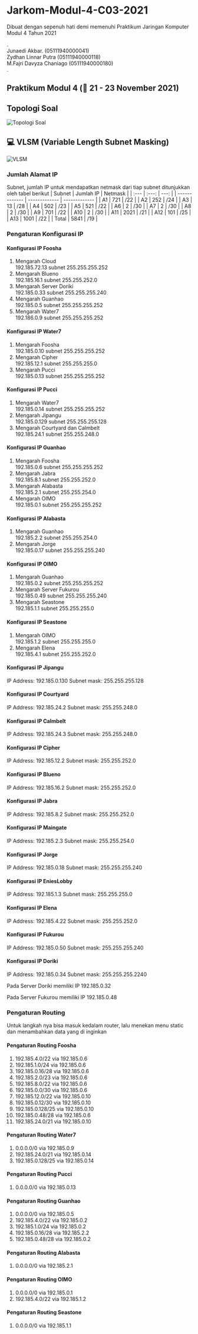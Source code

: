 # Jarkom-Modul-4-C03-2021

Dibuat dengan sepenuh hati demi memenuhi Praktikum Jaringan Komputer Modul 4 Tahun 2021

.  
Junaedi Akbar. (05111940000041)  
Zydhan Linnar Putra (05111940000118)  
M.Fajri Davyza Chaniago (05111940000180)  
.

## Praktikum Modul 4 (📅 21 - 23 November 2021)

## Topologi Soal

![Topologi Soal](pict%201.jpg)

## 💻 VLSM (Variable Length Subnet Masking)

![VLSM](pict%202.jpg)

### Jumlah Alamat IP

Subnet, jumlah IP untuk mendapatkan netmask dari tiap subnet ditunjukkan oleh tabel berikut
| Subnet | Jumlah IP | Netmask |
| :--- | :---: | ---: |
| ------------- | ------------- | ------------- |
| A1 | 721 | /22 |
| A2 | 252 | /24 |
| A3 | 13 | /28 |
| A4 | 502 | /23 |
| A5 | 521 | /22 |
| A6 | 2 | /30 |
| A7 | 2 | /30 |
| A8 | 2 | /30 |
| A9 | 701 | /22 |
| A10 | 2 | /30 |
| A11 | 2021 | /21 |
| A12 | 101 | /25 |
| A13 | 1001 | /22 |
| Total | 5841 | /19 |

### Pengaturan Konfigurasi IP

#### Konfigurasi IP Foosha

1. Mengarah Cloud  
   192.185.72.13 subnet 255.255.255.252
2. Mengarah Blueno  
   192.185.16.1 subnet 255.255.252.0
3. Mengarah Server Doriki  
   192.185.0.33 subnet 255.255.255.240
4. Mengarah Guanhao  
   192.185.0.5 subnet 255.255.255.252
5. Mengarah Water7  
   192.186.0.9 subnet 255.255.255.252

#### Konfigurasi IP Water7

1. Mengarah Foosha  
   192.185.0.10 subnet 255.255.255.252
2. Mengarah Cipher  
   192.185.12.1 subnet 255.255.255.0
3. Mengarah Pucci  
   192.185.0.13 subnet 255.255.255.252

#### Konfigurasi IP Pucci

1. Mengarah Water7  
   192.185.0.14 subnet 255.255.255.252
2. Mengarah Jipangu  
   192.185.0.129 subnet 255.255.255.128
3. Mengarah Courtyard dan Calmbelt  
   192.185.24.1 subnet 255.255.248.0

#### Konfigurasi IP Guanhao

1. Mengarah Foosha  
   192.185.0.6 subnet 255.255.255.252
2. Mengarah Jabra  
   192.185.8.1 subnet 255.255.252.0
3. Mengarah Alabasta  
   192.185.2.1 subnet 255.255.254.0
4. Mengarah OIMO  
   192.185.0.1 subnet 255.255.255.252

#### Konfigurasi IP Alabasta

1. Mengarah Guanhao  
   192.185.2.2 subnet 255.255.254.0
2. Mengarah Jorge  
   192.185.0.17 subnet 255.255.255.240

#### Konfigurasi IP OIMO

1. Mengarah Guanhao  
   192.185.0.2 subnet 255.255.255.252
2. Mengarah Server Fukurou  
   192.185.0.49 subnet 255.255.255.240
3. Mengarah Seastone  
   192.185.1.1 subnet 255.255.255.0

#### Konfigurasi IP Seastone

1. Mengarah OIMO  
   192.185.1.2 subnet 255.255.255.0
2. Mengarah Elena  
   192.185.4.1 subnet 255.255.252.0

#### Konfigurasi IP Jipangu

IP Address: 192.185.0.130
Subnet mask: 255.255.255.128

#### Konfigurasi IP Courtyard

IP Address: 192.185.24.2
Subnet mask: 255.255.248.0

#### Konfigurasi IP Calmbelt

IP Address: 192.185.24.3
Subnet mask: 255.255.248.0

#### Konfigurasi IP Cipher

IP Address: 192.185.12.2
Subnet mask: 255.255.252.0

#### Konfigurasi IP Blueno

IP Address: 192.185.16.2
Subnet mask: 255.255.252.0

#### Konfigurasi IP Jabra

IP Address: 192.185.8.2
Subnet mask: 255.255.252.0

#### Konfigurasi IP Maingate

IP Address: 192.185.2.3
Subnet mask: 255.255.254.0

#### Konfigurasi IP Jorge

IP Address: 192.185.0.18
Subnet mask: 255.255.255.240

#### Konfigurasi IP EniesLobby

IP Address: 192.185.1.3
Subnet mask: 255.255.255.0

#### Konfigurasi IP Elena

IP Address: 192.185.4.22
Subnet mask: 255.255.252.0

#### Konfigurasi IP Fukurou

IP Address: 192.185.0.50
Subnet mask: 255.255.255.240

#### Konfigurasi IP Doriki

IP Address: 192.185.0.34
Subnet mask: 255.255.255.2240

Pada Server Doriki memiliki IP 192.185.0.32

Pada Server Fukurou memiliki IP 192.185.0.48

### Pengaturan Routing

Untuk langkah nya bisa masuk kedalam router, lalu menekan menu static dan menambahkan data yang di inginkan

#### Pengaturan Routing Foosha

1. 192.185.4.0/22 via 192.185.0.6
2. 192.185.1.0/24 via 192.185.0.6
3. 192.185.0.16/28 via 192.185.0.6
4. 192.185.2.0/23 via 192.185.0.6
5. 192.185.8.0/22 via 192.185.0.6
6. 192.185.0.0/30 via 192.185.0.6
7. 192.185.12.0/22 via 192.185.0.10
8. 192.185.0.12/30 via 192.185.0.10
9. 192.185.0.128/25 via 192.185.0.10
10. 192.185.0.48/28 via 192.185.0.6
11. 192.185.24.0/21 via 192.185.0.10

#### Pengaturan Routing Water7

1. 0.0.0.0/0 via 192.185.0.9
2. 192.185.24.0/21 via 192.185.0.14
3. 192.185.0.128/25 via 192.185.0.14

#### Pengaturan Routing Pucci

1. 0.0.0.0/0 via 192.185.0.13

#### Pengaturan Routing Guanhao

1. 0.0.0.0/0 via 192.185.0.5
2. 192.185.4.0/22 via 192.185.0.2
3. 192.185.1.0/24 via 192.185.0.2
4. 192.185.0.16/28 via 192.185.2.2
5. 192.185.0.48/28 via 192.185.0.2

#### Pengaturan Routing Alabasta

1. 0.0.0.0/0 via 192.185.2.1

#### Pengaturan Routing OIMO

1. 0.0.0.0/0 via 192.185.0.1
2. 192.185.4.0/22 via 192.185.1.2

#### Pengaturan Routing Seastone

1. 0.0.0.0/0 via 192.185.1.1
